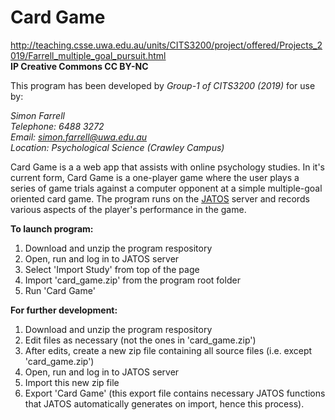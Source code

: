# Card Game
http://teaching.csse.uwa.edu.au/units/CITS3200/project/offered/Projects_2019/Farrell_multiple_goal_pursuit.html  
__IP Creative Commons CC BY-NC__

This program has been developed by _Group-1 of CITS3200 (2019)_ for use by:  

_Simon Farrell  
Telephone: 6488 3272  
Email: simon.farrell@uwa.edu.au  
Location: Psychological Science (Crawley Campus)_

Card Game is a a web app that assists with online psychology studies.
In it's current form, Card Game is a one-player game where the user plays a series of game trials against a computer opponent at a simple multiple-goal oriented card game. 
The program runs on the [JATOS](https://www.jatos.org/) server and records various aspects of the player's performance in the game.

__To launch program:__
1. Download and unzip the program respository
2. Open, run and log in to JATOS server
3. Select 'Import Study' from top of the page
4. Import 'card_game.zip' from the program root folder
5. Run 'Card Game'

__For further development:__
1. Download and unzip the program respository
2. Edit files as necessary (not the ones in 'card_game.zip')
3. After edits, create a new zip file containing all source files (i.e. except 'card_game.zip')
4. Open, run and log in to JATOS server
5. Import this new zip file
6. Export 'Card Game' (this export file contains necessary JATOS functions that JATOS automatically generates on import, hence this process).
